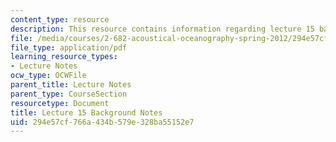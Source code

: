 ```yaml
---
content_type: resource
description: This resource contains information regarding lecture 15 background notes.
file: /media/courses/2-682-acoustical-oceanography-spring-2012/294e57cf766a434b579e328ba55152e7_MIT2_682S12_bglec15.pdf
file_type: application/pdf
learning_resource_types:
- Lecture Notes
ocw_type: OCWFile
parent_title: Lecture Notes
parent_type: CourseSection
resourcetype: Document
title: Lecture 15 Background Notes
uid: 294e57cf-766a-434b-579e-328ba55152e7
---
```

